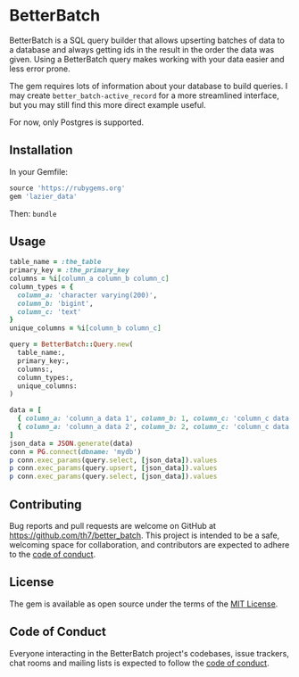 # BetterBatch

BetterBatch is a SQL query builder that allows upserting batches of data to a database and always getting ids in the result in the order the data was given. Using a BetterBatch query makes working with your data easier and less error prone.

The gem requires lots of information about your database to build queries. I may create `better_batch-active_record` for a more streamlined interface, but you may still find this more direct example useful.

For now, only Postgres is supported.

## Installation

In your Gemfile:
```ruby
source 'https://rubygems.org'
gem 'lazier_data'
```
Then:
`bundle`

## Usage

```ruby
table_name = :the_table
primary_key = :the_primary_key
columns = %i[column_a column_b column_c]
column_types = {
  column_a: 'character varying(200)',
  column_b: 'bigint',
  column_c: 'text'
}
unique_columns = %i[column_b column_c]

query = BetterBatch::Query.new(
  table_name:,
  primary_key:,
  columns:,
  column_types:,
  unique_columns:
)

data = [
  { column_a: 'column_a data 1', column_b: 1, column_c: 'column_c data 1'},
  { column_a: 'column_a data 2', column_b: 2, column_c: 'column_c data 2'},
]
json_data = JSON.generate(data)
conn = PG.connect(dbname: 'mydb')
p conn.exec_params(query.select, [json_data]).values
p conn.exec_params(query.upsert, [json_data]).values
p conn.exec_params(query.select, [json_data]).values

```

## Contributing

Bug reports and pull requests are welcome on GitHub at https://github.com/th7/better_batch. This project is intended to be a safe, welcoming space for collaboration, and contributors are expected to adhere to the [code of conduct](https://github.com/th7/better_batch/blob/master/CODE_OF_CONDUCT.md).

## License

The gem is available as open source under the terms of the [MIT License](https://opensource.org/licenses/MIT).

## Code of Conduct

Everyone interacting in the BetterBatch project's codebases, issue trackers, chat rooms and mailing lists is expected to follow the [code of conduct](https://github.com/th7/better_batch/blob/master/CODE_OF_CONDUCT.md).
